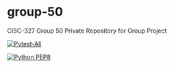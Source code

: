 # group-50

CISC-327 Group 50 Private Repository for Group Project

[![Pytest-All](https://github.com/18ask15/group-50/actions/workflows/pytest.yml/badge.svg)](https://github.com/18ask15/group-50/actions/workflows/pytest.yml)

[![Python PEP8](https://github.com/18ask15/group-50/actions/workflows/style_check.yml/badge.svg)](https://github.com/18ask15/group-50/actions/workflows/style_check.yml)
